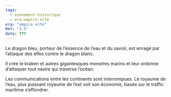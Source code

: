 ```yaml
---
tags:
  - evenement-historique
  - era:empire-elfe
era: "empire elfe"
Ref: "3.5"
date: ???
---
```




Le dragon bleu, porteur de l’essence de l’eau et du savoir, est enragé par l’attaque des elfes contre le dragon blanc.

Il crée le kraken et autres gigantesques monstres marins et leur ordonne d’attaquer tout navire qui traverse l’océan.

Les communications entre les continents sont interrompues. Le royaume de l’eau, plus puissant royaume de l’est voit son économie, basée sur le traffic maritime s’effondrer.